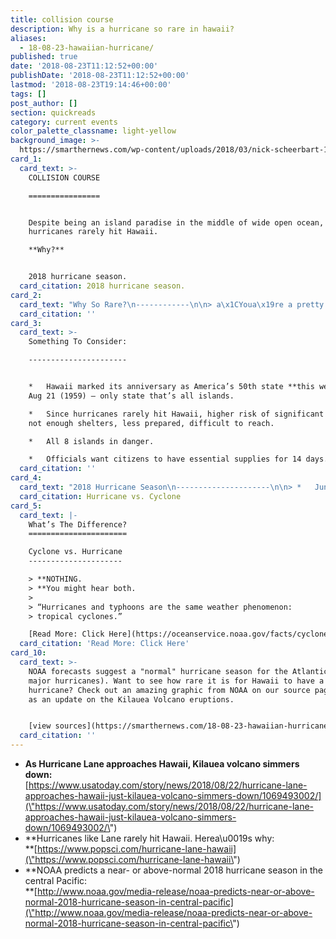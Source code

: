 ```yaml
---
title: collision course
description: Why is a hurricane so rare in hawaii?
aliases:
  - 18-08-23-hawaiian-hurricane/
published: true
date: '2018-08-23T11:12:52+00:00'
publishDate: '2018-08-23T11:12:52+00:00'
lastmod: '2018-08-23T19:14:46+00:00'
tags: []
post_author: []
section: quickreads
category: current events
color_palette_classname: light-yellow
background_image: >-
  https://smarthernews.com/wp-content/uploads/2018/03/nick-scheerbart-15637-unsplash-scaled.jpg
card_1:
  card_text: >-
    COLLISION COURSE

    ================


    Despite being an island paradise in the middle of wide open ocean,
    hurricanes rarely hit Hawaii.  

    **Why?**


    2018 hurricane season.
  card_citation: 2018 hurricane season.
card_2:
  card_text: "Why So Rare?\n------------\n\n> a\x1CYoua\x19re a pretty small spot in a large ocean, and to have something hit you takes a bit of an unfortunate alignment of things.a\x1D\n> \n> Brian McNoldy, University of Miami meterologist says only 5 storms as strong as Hurricane Lane have EVER been recorded \\*near\\* Hawaii. Wind patterns tend to keep storms away."
  card_citation: ''
card_3:
  card_text: >-
    Something To Consider:

    ----------------------


    *   Hawaii marked its anniversary as America’s 50th state **this week** on
    Aug 21 (1959) – only state that’s all islands.

    *   Since hurricanes rarely hit Hawaii, higher risk of significant damage:
    not enough shelters, less prepared, difficult to reach.

    *   All 8 islands in danger.

    *   Officials want citizens to have essential supplies for 14 days.
  card_citation: ''
card_4:
  card_text: "2018 Hurricane Season\n---------------------\n\n> *   June 1 – November 30th.\n> *   May 23 NOAA forecast predicted average / above average cyclone activity (3-6 storms) this season in the Pacific. One warning?\n> \n> a\x1CIt is very important to remember that it only takes one landfalling tropical cyclone to bring major impacts to the State of Hawaii.a\x1D\n\nHurricane vs. Cyclone"
  card_citation: Hurricane vs. Cyclone
card_5:
  card_text: |-
    What’s The Difference?
    ======================

    Cyclone vs. Hurricane
    ---------------------

    > **NOTHING.  
    > **You might hear both.
    > 
    > “Hurricanes and typhoons are the same weather phenomenon:  
    > tropical cyclones.”

    [Read More: Click Here](https://oceanservice.noaa.gov/facts/cyclone.html)
  card_citation: 'Read More: Click Here'
card_10:
  card_text: >-
    NOAA forecasts suggest a "normal" hurricane season for the Atlantic (0-2
    major hurricanes). Want to see how rare it is for Hawaii to have a
    hurricane? Check out an amazing graphic from NOAA on our source page as well
    as an update on the Kilauea Volcano eruptions.


    [view sources](https://smarthernews.com/18-08-23-hawaiian-hurricane/)
  card_citation: ''
---
```

*   **As Hurricane Lane approaches Hawaii, Kilauea volcano simmers down:**  
    [https://www.usatoday.com/story/news/2018/08/22/hurricane-lane-approaches-hawaii-just-kilauea-volcano-simmers-down/1069493002/](\"https://www.usatoday.com/story/news/2018/08/22/hurricane-lane-approaches-hawaii-just-kilauea-volcano-simmers-down/1069493002/\")
*   **Hurricanes like Lane rarely hit Hawaii. Herea\\u0019s why:  
    **[https://www.popsci.com/hurricane-lane-hawaii](\"https://www.popsci.com/hurricane-lane-hawaii\")
*   **NOAA predicts a near- or above-normal 2018 hurricane season in the central Pacific:  
    **[http://www.noaa.gov/media-release/noaa-predicts-near-or-above-normal-2018-hurricane-season-in-central-pacific](\"http://www.noaa.gov/media-release/noaa-predicts-near-or-above-normal-2018-hurricane-season-in-central-pacific\")